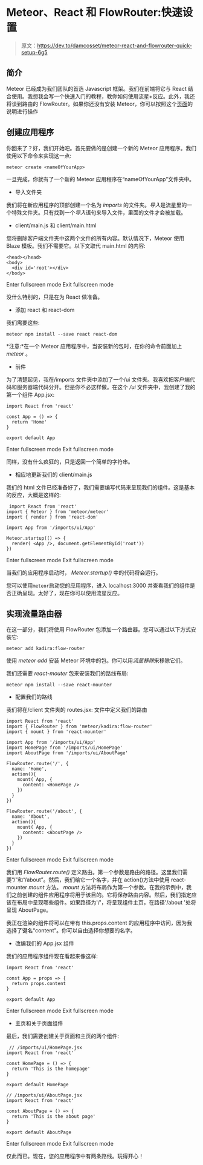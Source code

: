 # Meteor、React 和 FlowRouter:快速设置

> 原文：<https://dev.to/damcosset/meteor-react-and-flowrouter-quick-setup-6g5>

## 简介

Meteor 已经成为我们团队的首选 Javascript 框架。我们在前端将它与 React 结合使用。我想我会写一个快速入门的教程，教你如何使用流星+反应。此外，我还将谈到路由的 FlowRouter。如果你还没有安装 Meteor，你可以按照这个[页面](https://www.meteor.com/install)的说明进行操作

## 创建应用程序

你回来了？好，我们开始吧。首先要做的是创建一个新的 Meteor 应用程序。我们使用以下命令来实现这一点:

`meteor create <nameOfYourApp>`

一旦完成，你就有了一个新的 Meteor 应用程序在“nameOfYourApp”文件夹中。

*   导入文件夹

我们将在新应用程序的顶部创建一个名为 *imports* 的文件夹。*导入*是流星里的一个特殊文件夹。只有找到一个*导入*语句来导入文件，里面的文件才会被加载。

*   client/main.js 和 client/main.html

您将删除客户端文件夹中这两个文件的所有内容。默认情况下，Meteor 使用 Blaze 模板。我们不需要它。以下文取代 main.html 的内容:

```
<head></head>
<body>
  <div id='root'></div>  
</body> 
```

Enter fullscreen mode Exit fullscreen mode

没什么特别的，只是在为 React 做准备。

*   添加 react 和 react-dom

我们需要这些:

`meteor npm install --save react react-dom`

*注意:*在一个 Meteor 应用程序中，当安装新的包时，在你的命令前面加上 *meteor* 。

*   前件

为了清楚起见，我在/imports 文件夹中添加了一个/ui 文件夹。我喜欢把客户端代码和服务器端代码分开。但是你不必这样做。在这个 */ui* 文件夹中，我创建了我的第一个组件 App.jsx:

```
import React from 'react'

const App = () => {
  return 'Home'
}

export default App 
```

Enter fullscreen mode Exit fullscreen mode

同样，没有什么疯狂的，只是返回一个简单的字符串。

*   相应地更新我们的 client/main.js

我们的 html 文件已经准备好了，我们需要编写代码来呈现我们的组件。这是基本的反应，大概是这样的:

```
 import React from 'react'
import { Meteor } from 'meteor/meteor'
import { render } from 'react-dom'

import App from '/imports/ui/App'

Meteor.startup(() => {
  render( <App />, document.getElementById('root'))
}) 
```

Enter fullscreen mode Exit fullscreen mode

当我们的应用程序启动时， *Meteor.startup()* 中的代码将会运行。

您可以使用`meteor`启动您的应用程序，进入 localhost:3000 并查看我们的组件是否正确呈现。太好了，现在你可以使用流星反应。

## 实现流量路由器

在这一部分，我们将使用 FlowRouter 包添加一个路由器。您可以通过以下方式安装它:

`meteor add kadira:flow-router`

使用 *meteor add* 安装 Meteor 环境中的包。你可以用*流星移除*来移除它们。

我们还需要 *react-mouter* 包来安装我们的路线布局:

`meteor npm install --save react-mounter`

*   配置我们的路线

我们将在/client 文件夹的 routes.jsx:
文件中定义我们的路由

```
import React from 'react'
import { FlowRouter } from 'meteor/kadira:flow-router'
import { mount } from 'react-mounter'

import App from '/imports/ui/App'
import HomePage from '/imports/ui/HomePage'
import AboutPage from '/imports/ui/AboutPage'

FlowRouter.route('/', {
  name: 'Home',
  action(){
    mount( App, {
      content: <HomePage />
    })
  }
})

FlowRouter.route('/about', {
  name: 'About',
  action(){
    mount( App, {
      content: <AboutPage />
    })
  }
}) 
```

Enter fullscreen mode Exit fullscreen mode

我们用 *FlowRouter.route()* 定义路由。第一个参数是路由的路径。这里我们需要“/”和“/about”。然后，我们给它一个名字，并在 action()方法中使用 react-mounter *mount* 方法。 *mount* 方法将布局作为第一个参数。在我的示例中，我们之前创建的组件应用程序将用于该目的。它将保存路由内容。然后，我们指定应该在布局中呈现哪些组件。如果路径为'/'，将呈现组件主页，在路径'/about '处将呈现 AboutPage。

我正在渲染的组件将可以在带有 this.props.content 的应用程序中访问，因为我选择了键名“content”。你可以自由选择你想要的名字。

*   改编我们的 App.jsx 组件

我们的应用程序组件现在看起来像这样:

```
import React from 'react'

const App = props => {
  return props.content
}

export default App 
```

Enter fullscreen mode Exit fullscreen mode

*   主页和关于页面组件

最后，我们需要创建关于页面和主页的两个组件:

```
 // /imports/ui/HomePage.jsx
import React from 'react'

const HomePage = () => {
  return 'This is the homepage'
}

export default HomePage

// /imports/ui/AboutPage.jsx
import React from 'react'

const AboutPage = () => {
  return 'This is the about page'
}

export default AboutPage 
```

Enter fullscreen mode Exit fullscreen mode

仅此而已。现在，您的应用程序中有两条路线。玩得开心！
